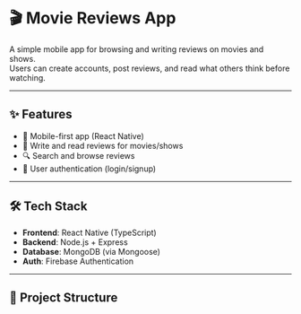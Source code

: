 # 🎬 Movie Reviews App

A simple mobile app for browsing and writing reviews on movies and shows.  
Users can create accounts, post reviews, and read what others think before watching.  

---

## ✨ Features

- 📱 Mobile-first app (React Native)  
- 📝 Write and read reviews for movies/shows  
- 🔍 Search and browse reviews  
- 👤 User authentication (login/signup)  

---

## 🛠️ Tech Stack

- **Frontend**: React Native (TypeScript)  
- **Backend**: Node.js + Express  
- **Database**: MongoDB (via Mongoose)  
- **Auth**: Firebase Authentication  

---

## 📂 Project Structure
